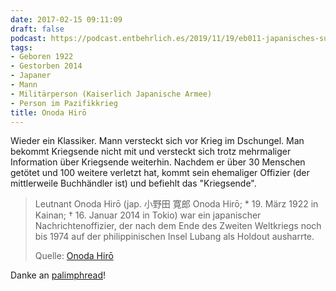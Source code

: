 ```yaml
---
date: 2017-02-15 09:11:09
draft: false
podcast: https://podcast.entbehrlich.es/2019/11/19/eb011-japanisches-sumpf-yogtze/
tags:
- Geboren 1922
- Gestorben 2014
- Japaner
- Mann
- Militärperson (Kaiserlich Japanische Armee)
- Person im Pazifikkrieg
title: Onoda Hirō
---
```


Wieder ein Klassiker. Mann versteckt sich vor Krieg im Dschungel. Man
bekommt Kriegsende nicht mit und versteckt sich trotz mehrmaliger
Information über Kriegsende weiterhin. Nachdem er über 30 Menschen getötet
und 100 weitere verletzt hat, kommt sein ehemaliger Offizier (der
mittlerweile Buchhändler ist) und befiehlt das "Kriegsende".

> Leutnant Onoda Hirō (jap. 小野田 寛郎 Onoda Hirō; * 19. März 1922 in
> Kainan; † 16. Januar 2014 in Tokio) war ein japanischer
> Nachrichtenoffizier, der nach dem Ende des Zweiten Weltkriegs noch bis
> 1974 auf der philippinischen Insel Lubang als Holdout ausharrte.
>
> Quelle: [Onoda Hirō](https://de.m.wikipedia.org/wiki/Onoda_Hirō)

Danke an [palimphread](https://twitter.com/palimphread)!